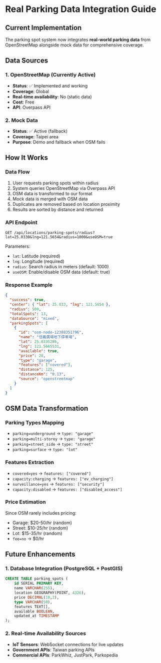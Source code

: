 # Real Parking Data Integration Guide

## Current Implementation

The parking spot system now integrates **real-world parking data** from OpenStreetMap alongside mock data for comprehensive coverage.

## Data Sources

### 1. OpenStreetMap (Currently Active)
- **Status**: ✅ Implemented and working
- **Coverage**: Global
- **Real-time availability**: No (static data)
- **Cost**: Free
- **API**: Overpass API

### 2. Mock Data
- **Status**: ✅ Active (fallback)
- **Coverage**: Taipei area
- **Purpose**: Demo and fallback when OSM fails

## How It Works

### Data Flow
1. User requests parking spots within radius
2. System queries OpenStreetMap via Overpass API
3. OSM data is transformed to our format
4. Mock data is merged with OSM data
5. Duplicates are removed based on location proximity
6. Results are sorted by distance and returned

### API Endpoint
```
GET /api/locations/parking-spots/radius?lat=25.0330&lng=121.5654&radius=1000&useOSM=true
```

Parameters:
- `lat`: Latitude (required)
- `lng`: Longitude (required)
- `radius`: Search radius in meters (default: 1000)
- `useOSM`: Enable/disable OSM data (default: true)

### Response Example
```json
{
  "success": true,
  "center": { "lat": 25.033, "lng": 121.5654 },
  "radius": 500,
  "totalSpots": 13,
  "dataSource": "mixed",
  "parkingSpots": [
    {
      "id": "osm-node-12388351796",
      "name": "信義廣場地下停車場",
      "lat": 25.0335286,
      "lng": 121.5665531,
      "available": true,
      "price": 28,
      "type": "garage",
      "features": ["covered"],
      "distance": 125,
      "distanceKm": "0.13",
      "source": "openstreetmap"
    }
  ]
}
```

## OSM Data Transformation

### Parking Types Mapping
- `parking=underground` → `type: "garage"`
- `parking=multi-storey` → `type: "garage"`
- `parking=street_side` → `type: "street"`
- `parking=surface` → `type: "lot"`

### Features Extraction
- `covered=yes` → `features: ["covered"]`
- `capacity:charging` → `features: ["ev_charging"]`
- `surveillance=yes` → `features: ["security"]`
- `capacity:disabled` → `features: ["disabled_access"]`

### Price Estimation
Since OSM rarely includes pricing:
- Garage: $20-50/hr (random)
- Street: $10-25/hr (random)
- Lot: $15-35/hr (random)
- `fee=no` → $0/hr

## Future Enhancements

### 1. Database Integration (PostgreSQL + PostGIS)
```sql
CREATE TABLE parking_spots (
    id SERIAL PRIMARY KEY,
    name VARCHAR(255),
    location GEOGRAPHY(POINT, 4326),
    price DECIMAL(10,2),
    type VARCHAR(50),
    features TEXT[],
    available BOOLEAN,
    updated_at TIMESTAMP
);
```

### 2. Real-time Availability Sources
- **IoT Sensors**: WebSocket connections for live updates
- **Government APIs**: Taiwan parking APIs
- **Commercial APIs**: ParkWhiz, JustPark, Parkopedia

###
